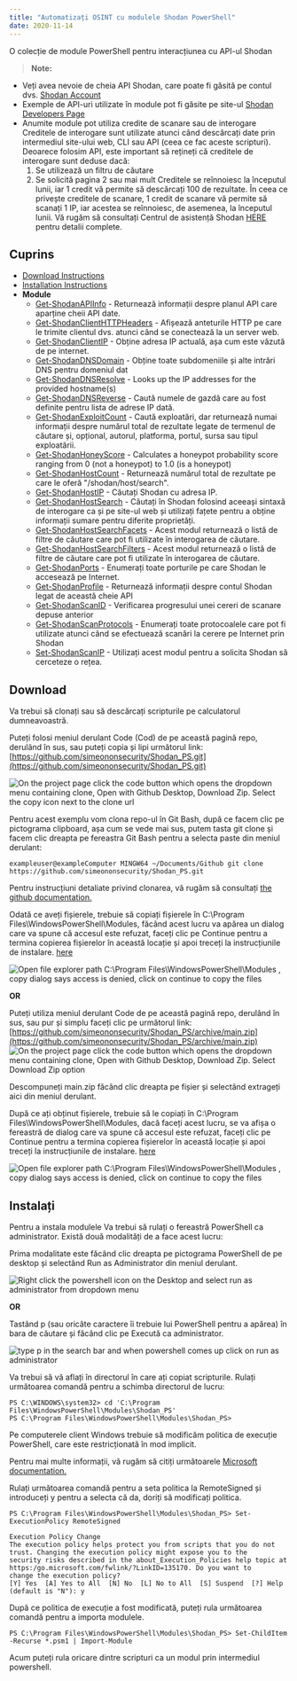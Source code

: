 ```yaml
---
title: "Automatizați OSINT cu modulele Shodan PowerShell"
date: 2020-11-14
---
```


O colecție de module PowerShell pentru interacțiunea cu API-ul Shodan

> **Note:**
- Veți avea nevoie de cheia API Shodan, care poate fi găsită pe contul dvs. [Shodan Account](https://account.shodan.io/)
- Exemple de API-uri utilizate în module pot fi găsite pe site-ul [Shodan Developers Page](https://developer.shodan.io/api)
- Anumite module pot utiliza credite de scanare sau de interogare Creditele de interogare sunt utilizate atunci când descărcați date prin intermediul site-ului web, CLI sau API (ceea ce fac aceste scripturi).
  Deoarece folosim API, este important să rețineți că creditele de interogare sunt deduse dacă:
  1.  Se utilizează un filtru de căutare
  2.  Se solicită pagina 2 sau mai mult
      Creditele se reînnoiesc la începutul lunii, iar 1 credit vă permite să descărcați 100 de rezultate.
      În ceea ce privește creditele de scanare, 1 credit de scanare vă permite să scanați 1 IP, iar acestea se reînnoiesc, de asemenea, la începutul lunii.
      Vă rugăm să consultați Centrul de asistență Shodan [HERE](https://help.shodan.io/the-basics/credit-types-explained) pentru detalii complete.

## Cuprins
- [Download Instructions](https://github.com/simeononsecurity/Shodan_PS#download)
- [Installation Instructions](https://github.com/simeononsecurity/Shodan_PS#install)
- **Module**
  - [Get-ShodanAPIInfo](https://github.com/simeononsecurity/Shodan_PS/tree/main/Get-ShodanAPIInfo) - Returnează informații despre planul API care aparține cheii API date.
  - [Get-ShodanClientHTTPHeaders](https://github.com/simeononsecurity/Shodan_PS/tree/main/Get-ShodanClientHTTPHeaders) - Afișează anteturile HTTP pe care le trimite clientul dvs. atunci când se conectează la un server web.
  - [Get-ShodanClientIP](https://github.com/simeononsecurity/Shodan_PS/tree/main/Get-ShodanClientIP) - Obține adresa IP actuală, așa cum este văzută de pe internet.
  - [Get-ShodanDNSDomain](https://github.com/simeononsecurity/Shodan_PS/tree/main/Get-ShodanDNSDomain) - Obține toate subdomeniile și alte intrări DNS pentru domeniul dat
  - [Get-ShodanDNSResolve](https://github.com/simeononsecurity/Shodan_PS/tree/main/Get-ShodanDNSResolve) - Looks up the IP addresses for the provided hostname(s)
  - [Get-ShodanDNSReverse](https://github.com/simeononsecurity/Shodan_PS/tree/main/Get-ShodanDNSReverse) - Caută numele de gazdă care au fost definite pentru lista de adrese IP dată.
  - [Get-ShodanExploitCount](https://github.com/simeononsecurity/Shodan_PS/tree/main/Get-ShodanExploitCount) - Caută exploatări, dar returnează numai informații despre numărul total de rezultate legate de termenul de căutare și, opțional, autorul, platforma, portul, sursa sau tipul exploatării.
  - [Get-ShodanHoneyScore](https://github.com/simeononsecurity/Shodan_PS/tree/main/Get-ShodanHoneyScore) - Calculates a honeypot probability score ranging from 0 (not a honeypot) to 1.0 (is a honeypot)
  - [Get-ShodanHostCount](https://github.com/simeononsecurity/Shodan_PS/tree/main/Get-ShodanHostCount) - Returnează numărul total de rezultate pe care le oferă "/shodan/host/search".
  - [Get-ShodanHostIP](https://github.com/simeononsecurity/Shodan_PS/tree/main/Get-ShodanHostIP) - Căutați Shodan cu adresa IP.
  - [Get-ShodanHostSearch](https://github.com/simeononsecurity/Shodan_PS/tree/main/Get-ShodanHostSearch) - Căutați în Shodan folosind aceeași sintaxă de interogare ca și pe site-ul web și utilizați fațete pentru a obține informații sumare pentru diferite proprietăți.
  - [Get-ShodanHostSearchFacets](https://github.com/simeononsecurity/Shodan_PS/tree/main/Get-ShodanHostSearchFacets) - Acest modul returnează o listă de filtre de căutare care pot fi utilizate în interogarea de căutare.
  - [Get-ShodanHostSearchFilters](https://github.com/simeononsecurity/Shodan_PS/tree/main/Get-ShodanHostSearchFilters) - Acest modul returnează o listă de filtre de căutare care pot fi utilizate în interogarea de căutare.
  - [Get-ShodanPorts](https://github.com/simeononsecurity/Shodan_PS/tree/main/Get-ShodanPorts) - Enumerați toate porturile pe care Shodan le accesează pe Internet.
  - [Get-ShodanProfile](https://github.com/simeononsecurity/Shodan_PS/tree/main/Get-ShodanProfile) - Returnează informații despre contul Shodan legat de această cheie API
  - [Get-ShodanScanID](https://github.com/simeononsecurity/Shodan_PS/tree/main/Get-ShodanScanID) - Verificarea progresului unei cereri de scanare depuse anterior
  - [Get-ShodanScanProtocols](https://github.com/simeononsecurity/Shodan_PS/tree/main/Get-ShodanScanProtocols) - Enumerați toate protocoalele care pot fi utilizate atunci când se efectuează scanări la cerere pe Internet prin Shodan
  - [Set-ShodanScanIP](https://github.com/simeononsecurity/Shodan_PS/tree/main/Set-ShodanScanIP) - Utilizați acest modul pentru a solicita Shodan să cerceteze o rețea.

<a name="Download"></a>

## Download

Va trebui să clonați sau să descărcați scripturile pe calculatorul dumneavoastră.

Puteți folosi meniul derulant Code (Cod) de pe această pagină repo, derulând în sus, sau puteți copia și lipi următorul link: [https://github.com/simeononsecurity/Shodan_PS.git](https://github.com/simeononsecurity/Shodan_PS.git)

![On the project page click the code button which opens the dropdown menu containing clone, Open with Github Desktop, Download Zip. Select the copy icon next to the clone url](https://github.com/simeononsecurity/Shodan_PS/blob/main/demo/download.gif?raw=true)

Pentru acest exemplu vom clona repo-ul în Git Bash, după ce facem clic pe pictograma clipboard, așa cum se vede mai sus, putem tasta git clone și facem clic dreapta pe fereastra Git Bash pentru a selecta paste din meniul derulant:

```
exampleuser@exampleComputer MINGW64 ~/Documents/Github git clone https://github.com/simeononsecurity/Shodan_PS.git
```

Pentru instrucțiuni detaliate privind clonarea, vă rugăm să consultați [the github documentation.](https://docs.github.com/en/free-pro-team@latest/github/creating-cloning-and-archiving-repositories/cloning-a-repository)

Odată ce aveți fișierele, trebuie să copiați fișierele în C:\Program Files\WindowsPowerShell\Modules, făcând acest lucru va apărea un dialog care va spune că accesul este refuzat, faceți clic pe Continue pentru a termina copierea fișierelor în această locație și apoi treceți la instrucțiunile de instalare. [here](#Install)

![Open file explorer path C:\Program Files\WindowsPowerShell\Modules , copy dialog says access is denied, click on continue to copy the files](https://github.com/simeononsecurity/Shodan_PS/blob/main/demo/copyasadmin.png?raw=true)

**OR**

Puteți utiliza meniul derulant Code de pe această pagină repo, derulând în sus, sau pur și simplu faceți clic pe următorul link:
[https://github.com/simeononsecurity/Shodan_PS/archive/main.zip](https://github.com/simeononsecurity/Shodan_PS/archive/main.zip)
![On the project page click the code button which opens the dropdown menu containing clone, Open with Github Desktop, Download Zip. Select Download Zip option](https://github.com/simeononsecurity/Shodan_PS/blob/main/demo/downloadzip.gif?raw=true)

Descompuneți main.zip făcând clic dreapta pe fișier și selectând extrageți aici din meniul derulant.

După ce ați obținut fișierele, trebuie să le copiați în C:\Program Files\WindowsPowerShell\Modules, dacă faceți acest lucru, se va afișa o fereastră de dialog care va spune că accesul este refuzat, faceți clic pe Continue pentru a termina copierea fișierelor în această locație și apoi treceți la instrucțiunile de instalare. [here](#Install)

![Open file explorer path C:\Program Files\WindowsPowerShell\Modules , copy dialog says access is denied, click on continue to copy the files](https://github.com/simeononsecurity/Shodan_PS/blob/main/demo/copyasadmin.png?raw=true)

## Instalați

<a name="Install"></a>

Pentru a instala modulele Va trebui să rulați o fereastră PowerShell ca administrator.
Există două modalități de a face acest lucru:

Prima modalitate este făcând clic dreapta pe pictograma PowerShell de pe desktop și selectând Run as Administrator din meniul derulant.

![Right click the powershell icon on the Desktop and select run as administrator from dropdown menu](https://github.com/simeononsecurity/Shodan_PS/blob/main/demo/RcRunAsAdmin.gif?raw=true)

**OR**

Tastând p (sau oricâte caractere îi trebuie lui PowerShell pentru a apărea) în bara de căutare și făcând clic pe Execută ca administrator.

![type p in the search bar and when powershell comes up click on run as administrator](https://github.com/simeononsecurity/Shodan_PS/blob/main/demo/SearchBarRunAsAdmin.gif?raw=true)

Va trebui să vă aflați în directorul în care ați copiat scripturile.
Rulați următoarea comandă pentru a schimba directorul de lucru:

```
PS C:\WINDOWS\system32> cd 'C:\Program Files\WindowsPowerShell\Modules\Shodan_PS'
PS C:\Program Files\WindowsPowerShell\Modules\Shodan_PS>
```

Pe computerele client Windows trebuie să modificăm politica de execuție PowerShell, care este restricționată în mod implicit.

Pentru mai multe informații, vă rugăm să citiți următoarele [Microsoft documentation.](https:/go.microsoft.com/fwlink/?LinkID=135170)

Rulați următoarea comandă pentru a seta politica la RemoteSigned și introduceți y pentru a selecta că da, doriți să modificați politica.

```
PS C:\Program Files\WindowsPowerShell\Modules\Shodan_PS> Set-ExecutionPolicy RemoteSigned

Execution Policy Change
The execution policy helps protect you from scripts that you do not trust. Changing the execution policy might expose you to the
security risks described in the about_Execution_Policies help topic at https:/go.microsoft.com/fwlink/?LinkID=135170. Do you want to
change the execution policy?
[Y] Yes  [A] Yes to All  [N] No  [L] No to All  [S] Suspend  [?] Help (default is "N"): y
```

După ce politica de execuție a fost modificată, puteți rula următoarea comandă pentru a importa modulele.

```
PS C:\Program Files\WindowsPowerShell\Modules\Shodan_PS> Set-ChildItem -Recurse *.psm1 | Import-Module
```

Acum puteți rula oricare dintre scripturi ca un modul prin intermediul powershell.
